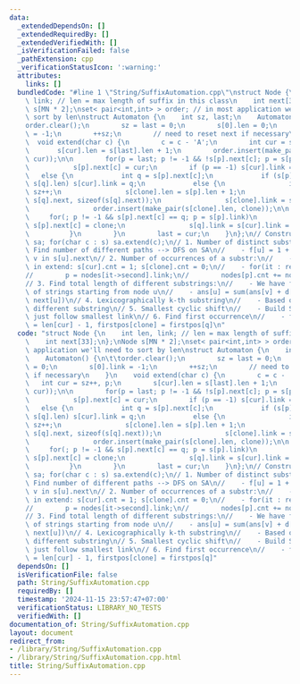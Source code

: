 ```yaml
---
data:
  _extendedDependsOn: []
  _extendedRequiredBy: []
  _extendedVerifiedWith: []
  _isVerificationFailed: false
  _pathExtension: cpp
  _verificationStatusIcon: ':warning:'
  attributes:
    links: []
  bundledCode: "#line 1 \"String/SuffixAutomation.cpp\"\nstruct Node {\n    int len,\
    \ link; // len = max length of suffix in this class\n    int next[33];\n};\nNode\
    \ s[MN * 2];\nset< pair<int,int> > order; // in most application we'll need to\
    \ sort by len\nstruct Automaton {\n    int sz, last;\n    Automaton() {\n\t\t\
    order.clear();\n        sz = last = 0;\n        s[0].len = 0;\n        s[0].link\
    \ = -1;\n        ++sz;\n        // need to reset next if necessary\n    }\n  \
    \  void extend(char c) {\n        c = c - 'A';\n        int cur = sz++, p;\n \
    \       s[cur].len = s[last].len + 1;\n        order.insert(make_pair(s[cur].len,\
    \ cur));\n\n        for(p = last; p != -1 && !s[p].next[c]; p = s[p].link)\n \
    \           s[p].next[c] = cur;\n        if (p == -1) s[cur].link = 0;\n     \
    \   else {\n            int q = s[p].next[c];\n            if (s[p].len + 1 ==\
    \ s[q].len) s[cur].link = q;\n            else {\n                int clone =\
    \ sz++;\n                s[clone].len = s[p].len + 1;\n                memcpy(s[clone].next,\
    \ s[q].next, sizeof(s[q].next));\n                s[clone].link = s[q].link;\n\
    \                order.insert(make_pair(s[clone].len, clone));\n\n           \
    \     for(; p != -1 && s[p].next[c] == q; p = s[p].link)\n                   \
    \ s[p].next[c] = clone;\n                s[q].link = s[cur].link = clone;\n  \
    \          }\n        }\n        last = cur;\n    }\n};\n// Construct:\n// Automaton\
    \ sa; for(char c : s) sa.extend(c);\n// 1. Number of distinct substr:\n//    -\
    \ Find number of different paths --> DFS on SA\n//    - f[u] = 1 + sum( f[v] for\
    \ v in s[u].next\n// 2. Number of occurrences of a substr:\n//    - Initially,\
    \ in extend: s[cur].cnt = 1; s[clone].cnt = 0;\n//    - for(it : reverse order)\n\
    //        p = nodes[it->second].link;\n//        nodes[p].cnt += nodes[it->second].cnt\n\
    // 3. Find total length of different substrings:\n//    - We have f[u] = number\
    \ of strings starting from node u\n//    - ans[u] = sum(ans[v] + d[v] for v in\
    \ next[u])\n// 4. Lexicographically k-th substring\n//    - Based on number of\
    \ different substring\n// 5. Smallest cyclic shift\n//    - Build SA of S+S, then\
    \ just follow smallest link\n// 6. Find first occurrence\n//    - firstpos[cur]\
    \ = len[cur] - 1, firstpos[clone] = firstpos[q]\n"
  code: "struct Node {\n    int len, link; // len = max length of suffix in this class\n\
    \    int next[33];\n};\nNode s[MN * 2];\nset< pair<int,int> > order; // in most\
    \ application we'll need to sort by len\nstruct Automaton {\n    int sz, last;\n\
    \    Automaton() {\n\t\torder.clear();\n        sz = last = 0;\n        s[0].len\
    \ = 0;\n        s[0].link = -1;\n        ++sz;\n        // need to reset next\
    \ if necessary\n    }\n    void extend(char c) {\n        c = c - 'A';\n     \
    \   int cur = sz++, p;\n        s[cur].len = s[last].len + 1;\n        order.insert(make_pair(s[cur].len,\
    \ cur));\n\n        for(p = last; p != -1 && !s[p].next[c]; p = s[p].link)\n \
    \           s[p].next[c] = cur;\n        if (p == -1) s[cur].link = 0;\n     \
    \   else {\n            int q = s[p].next[c];\n            if (s[p].len + 1 ==\
    \ s[q].len) s[cur].link = q;\n            else {\n                int clone =\
    \ sz++;\n                s[clone].len = s[p].len + 1;\n                memcpy(s[clone].next,\
    \ s[q].next, sizeof(s[q].next));\n                s[clone].link = s[q].link;\n\
    \                order.insert(make_pair(s[clone].len, clone));\n\n           \
    \     for(; p != -1 && s[p].next[c] == q; p = s[p].link)\n                   \
    \ s[p].next[c] = clone;\n                s[q].link = s[cur].link = clone;\n  \
    \          }\n        }\n        last = cur;\n    }\n};\n// Construct:\n// Automaton\
    \ sa; for(char c : s) sa.extend(c);\n// 1. Number of distinct substr:\n//    -\
    \ Find number of different paths --> DFS on SA\n//    - f[u] = 1 + sum( f[v] for\
    \ v in s[u].next\n// 2. Number of occurrences of a substr:\n//    - Initially,\
    \ in extend: s[cur].cnt = 1; s[clone].cnt = 0;\n//    - for(it : reverse order)\n\
    //        p = nodes[it->second].link;\n//        nodes[p].cnt += nodes[it->second].cnt\n\
    // 3. Find total length of different substrings:\n//    - We have f[u] = number\
    \ of strings starting from node u\n//    - ans[u] = sum(ans[v] + d[v] for v in\
    \ next[u])\n// 4. Lexicographically k-th substring\n//    - Based on number of\
    \ different substring\n// 5. Smallest cyclic shift\n//    - Build SA of S+S, then\
    \ just follow smallest link\n// 6. Find first occurrence\n//    - firstpos[cur]\
    \ = len[cur] - 1, firstpos[clone] = firstpos[q]"
  dependsOn: []
  isVerificationFile: false
  path: String/SuffixAutomation.cpp
  requiredBy: []
  timestamp: '2024-11-15 23:57:47+07:00'
  verificationStatus: LIBRARY_NO_TESTS
  verifiedWith: []
documentation_of: String/SuffixAutomation.cpp
layout: document
redirect_from:
- /library/String/SuffixAutomation.cpp
- /library/String/SuffixAutomation.cpp.html
title: String/SuffixAutomation.cpp
---
```

